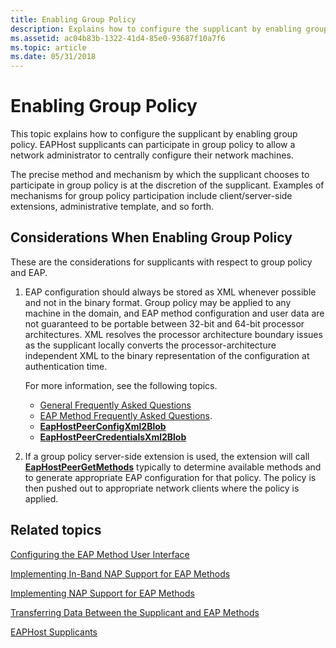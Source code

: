 ```yaml
---
title: Enabling Group Policy
description: Explains how to configure the supplicant by enabling group policy.
ms.assetid: ac04b83b-1322-41d4-85e0-93687f10a7f6
ms.topic: article
ms.date: 05/31/2018
---
```


# Enabling Group Policy

This topic explains how to configure the supplicant by enabling group policy. EAPHost supplicants can participate in group policy to allow a network administrator to centrally configure their network machines.

The precise method and mechanism by which the supplicant chooses to participate in group policy is at the discretion of the supplicant. Examples of mechanisms for group policy participation include client/server-side extensions, administrative template, and so forth.

## Considerations When Enabling Group Policy

These are the considerations for supplicants with respect to group policy and EAP.

1.  EAP configuration should always be stored as XML whenever possible and not in the binary format. Group policy may be applied to any machine in the domain, and EAP method configuration and user data are not guaranteed to be portable between 32-bit and 64-bit processor architectures. XML resolves the processor architecture boundary issues as the supplicant locally converts the processor-architecture independent XML to the binary representation of the configuration at authentication time.

    For more information, see the following topics.

    -   [General Frequently Asked Questions](general-frequently-asked-questions.md)
    -   [EAP Method Frequently Asked Questions](eap-method-frequently-asked-questions.md).
    -   [**EapHostPeerConfigXml2Blob**](/previous-versions/windows/desktop/api/eaphostpeerconfigapis/nf-eaphostpeerconfigapis-eaphostpeerconfigxml2blob)
    -   [**EapHostPeerCredentialsXml2Blob**](/previous-versions/windows/desktop/api/eaphostpeerconfigapis/nf-eaphostpeerconfigapis-eaphostpeercredentialsxml2blob)

2.  If a group policy server-side extension is used, the extension will call [**EapHostPeerGetMethods**](/previous-versions/windows/desktop/api/eaphostpeerconfigapis/nf-eaphostpeerconfigapis-eaphostpeergetmethods) typically to determine available methods and to generate appropriate EAP configuration for that policy. The policy is then pushed out to appropriate network clients where the policy is applied.

## Related topics

<dl> <dt>

[Configuring the EAP Method User Interface](configuring-the-eap-method-user-interface.md)
</dt> <dt>

[Implementing In-Band NAP Support for EAP Methods](enabling-in-band-nap-support.md)
</dt> <dt>

[Implementing NAP Support for EAP Methods](implementing-nap-for-eap-methods.md)
</dt> <dt>

[Transferring Data Between the Supplicant and EAP Methods](transferring-data-between-the-supplicant-and-eap-methods.md)
</dt> <dt>

[EAPHost Supplicants](eaphost-supplicants.md)
</dt> </dl>

 

 




